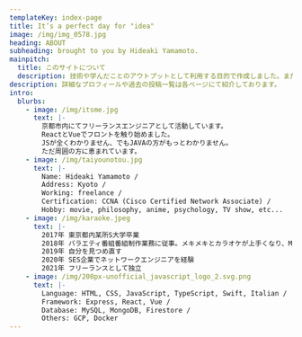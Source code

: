 ```yaml
---
templateKey: index-page
title: It’s a perfect day for "idea"
image: /img/img_0578.jpg
heading: ABOUT
subheading: brought to you by Hideaki Yamamoto.
mainpitch:
  title: このサイトについて
  description: 技術や学んだことのアウトプットとして利用する目的で作成しました。まだまだ未熟なため、ご指摘等ありましたらコンタクトページからご連絡をいただけますと幸いです。
description: 詳細なプロフィールや過去の投稿一覧は各ページにて紹介しております。
intro:
  blurbs:
    - image: /img/itsme.jpg
      text: |-
        京都市内にてフリーランスエンジニアとして活動しています。
        ReactとVueでフロントを触り始めました。
        JSが全くわかりません、でもJAVAの方がもっとわかりません。 
        ただ周囲の方に恵まれています。
    - image: /img/taiyounotou.jpg
      text: |-
        Name: Hideaki Yamamoto /
        Address: Kyoto /
        Working: freelance /
        Certification: CCNA (Cisco Certified Network Associate) /
        Hobby: movie, philosophy, anime, psychology, TV show, etc...
    - image: /img/karaoke.jpeg
      text: |-
        2017年 東京都内某所S大学卒業
        2018年 バラエティ番組番組制作業務に従事。メキメキとカラオケが上手くなり、MISIAで95点を叩き出すまでに成長。
        2019年 自分を見つめ直す
        2020年 SES企業でネットワークエンジニアを経験
        2021年 フリーランスとして独立
    - image: /img/200px-unofficial_javascript_logo_2.svg.png
      text: |-
        Language: HTML, CSS, JavaScript, TypeScript, Swift, Italian /
        Framework: Express, React, Vue /
        Database: MySQL, MongoDB, Firestore /
        Others: GCP, Docker
---
```

